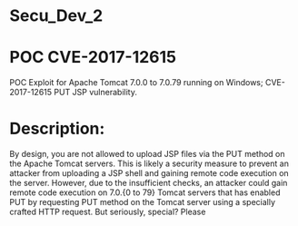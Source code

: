 # Secu_Dev_2

# POC CVE-2017-12615
POC Exploit for Apache Tomcat 7.0.0 to 7.0.79 running on Windows; CVE-2017-12615 PUT JSP vulnerability.

# Description:
By design, you are not allowed to upload JSP files via the PUT method on the Apache Tomcat servers. This is likely a security measure to prevent an attacker from uploading a JSP shell and gaining remote code execution on the server. However, due to the insufficient checks, an attacker could gain remote code execution on 7.0.{0 to 79} Tomcat servers that has enabled PUT by requesting PUT method on the Tomcat server using a specially crafted HTTP request. But seriously, special? Please
